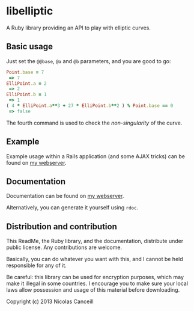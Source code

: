 libelliptic
===========

A Ruby library providing an API to play with elliptic curves.

Basic usage
-------------------------

Just set the `@@base`, `@a` and `@b` parameters, and you are good to go:

````ruby
Point.base = 7
 => 7 
ElliPoint.a = 2
 => 2 
ElliPoint.b = 1
 => 1 
( 4 * ElliPoint.a**3 + 27 * ElliPoint.b**2 ) % Point.base == 0
 => false 
````

The fourth command is used to check the _non-singularity_ of the curve.

Example
-------------------------

Example usage within a Rails application (and some AJAX tricks) can be found on [my webserver](http://budapest.practicum.os3.nl/project/elliptic).

Documentation
-------------------------

Documentation can be found on [my webserver](http://budapest.practicum.os3.nl/doc/libelliptic/index.html).

Alternatively, you can generate it yourself using `rdoc`.

Distribution and contribution
-------------------------

This ReadMe, the Ruby library, and the documentation, distribute under public license. Any contributions are welcome.

Basically, you can do whatever you want with this, and I cannot be held responsible for any of it.

Be careful: this library can be used for encryption purposes, which may make it illegal in some countries. I encourage you to make sure your local laws allow possession and usage of this material before downloading.



Copyright (c) 2013 Nicolas Canceill

